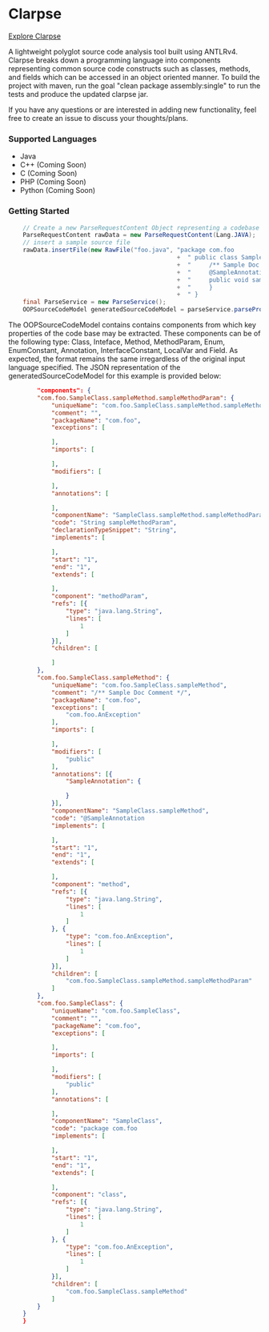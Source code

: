 # Clarpse

[Explore Clarpse](http://clarityviews.ca:9080/github/java/zir0-93/clarpse)

A lightweight polyglot source code analysis tool built using ANTLRv4. Clarpse breaks down a programming language into components representing common source code constructs such as classes, methods, and fields which can be accessed in an object oriented manner. To build the project with maven, run the goal "clean package assembly:single" to run the tests and produce the updated clarpse jar.

If you have any questions or are interested in adding new functionality, feel free to create an issue to discuss your thoughts/plans.

### Supported Languages
- Java
- C++    (Coming Soon)
- C      (Coming Soon)
- PHP    (Coming Soon)
- Python (Coming Soon)

### Getting Started
```java
    // Create a new ParseRequestContent Object representing a codebase
    ParseRequestContent rawData = new ParseRequestContent(Lang.JAVA);
    // insert a sample source file
    rawData.insertFile(new RawFile("foo.java", "package com.foo                                                                "
                                               +  " public class SampleClass {                                                 "
                                               +  "     /** Sample Doc Comment */                                              "
                                               +  "     @SampleAnnotation                                                      "
                                               +  "     public void sampleMethod(String sampleMethodParam) throws AnException {"
                                               +  "     }                                                                      "
                                               +  " }                                                                          ";
    final ParseService = new ParseService();
    OOPSourceCodeModel generatedSourceCodeModel = parseService.parseProject(rawData);
```

The OOPSourceCodeModel contains contains components from which key properties of the code base may be extracted. These components can be of the following type: Class, Inteface, Method, MethodParam, Enum, EnumConstant, Annotation, InterfaceConstant, LocalVar and Field. As expected, the format remains the same irregardless of the original input language specified. The JSON representation of the generatedSourceCodeModel for this example is provided below:

```json
        "components": {
        "com.foo.SampleClass.sampleMethod.sampleMethodParam": {
            "uniqueName": "com.foo.SampleClass.sampleMethod.sampleMethodParam",
            "comment": "",
            "packageName": "com.foo",
            "exceptions": [

            ],
            "imports": [

            ],
            "modifiers": [

            ],
            "annotations": [

            ],
            "componentName": "SampleClass.sampleMethod.sampleMethodParam",
            "code": "String sampleMethodParam",
            "declarationTypeSnippet": "String",
            "implements": [

            ],
            "start": "1",
            "end": "1",
            "extends": [

            ],
            "component": "methodParam",
            "refs": [{
                "type": "java.lang.String",
                "lines": [
                    1
                ]
            }],
            "children": [

            ]
        },
        "com.foo.SampleClass.sampleMethod": {
            "uniqueName": "com.foo.SampleClass.sampleMethod",
            "comment": "/** Sample Doc Comment */",
            "packageName": "com.foo",
            "exceptions": [
                "com.foo.AnException"
            ],
            "imports": [

            ],
            "modifiers": [
                "public"
            ],
            "annotations": [{
                "SampleAnnotation": {

                }
            }],
            "componentName": "SampleClass.sampleMethod",
            "code": "@SampleAnnotation                                                           public void sampleMethod(String sampleMethodParam) throws AnException {     }",
            "implements": [

            ],
            "start": "1",
            "end": "1",
            "extends": [

            ],
            "component": "method",
            "refs": [{
                "type": "java.lang.String",
                "lines": [
                    1
                ]
            }, {
                "type": "com.foo.AnException",
                "lines": [
                    1
                ]
            }],
            "children": [
                "com.foo.SampleClass.sampleMethod.sampleMethodParam"
            ]
        },
        "com.foo.SampleClass": {
            "uniqueName": "com.foo.SampleClass",
            "comment": "",
            "packageName": "com.foo",
            "exceptions": [

            ],
            "imports": [

            ],
            "modifiers": [
                "public"
            ],
            "annotations": [

            ],
            "componentName": "SampleClass",
            "code": "package com.foo                                                                 public class SampleClass {                                                      /** Sample Doc Comment */                                                   @SampleAnnotation                                                           public void sampleMethod(String sampleMethodParam) throws AnException {     }                                                                       }",
            "implements": [

            ],
            "start": "1",
            "end": "1",
            "extends": [

            ],
            "component": "class",
            "refs": [{
                "type": "java.lang.String",
                "lines": [
                    1
                ]
            }, {
                "type": "com.foo.AnException",
                "lines": [
                    1
                ]
            }],
            "children": [
                "com.foo.SampleClass.sampleMethod"
            ]
        }
    }
    }
```
